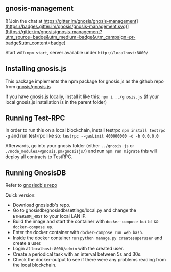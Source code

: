 gnosis-management
------

[![Join the chat at https://gitter.im/gnosis/gnosis-management](https://badges.gitter.im/gnosis/gnosis-management.svg)](https://gitter.im/gnosis/gnosis-management?utm_source=badge&utm_medium=badge&utm_campaign=pr-badge&utm_content=badge)

Start with `npm start`, server available under `http://localhost:8000/`

Installing gnosis.js
------

This package implements the npm package for gnosis.js as the github repo from [gnosis/gnosis.js](https://github.com/gnosis/gnosis.js)

If you have gnosis.js locally, install it like this: `npm i ../gnosis.js` (if your local gnosis.js installation is in the parent folder)

Running Test-RPC
------

In order to run this on a local blockchain, install testrpc `npm install testrpc -g` and run test-rpc like so:
```testrpc --gasLimit 400000000 -d -h 0.0.0.0```

Afterwards, go into your gnosis folder (either `../gnosis.js` or `./node_modules/@gnosis.pm/gnosisjs/`) and run `npm run migrate` this will deploy all contracts to TestRPC.

Running GnosisDB
------
Refer to [gnosisdb's repo](https://github.com/gnosis/gnosisdb)

Quick version:
- Download gnosisdb's repo.
- Go to gnosisdb/gnosisdb/settings/local.py and change the `ETHEREUM_HOST` to your local LAN IP.
- Build the image and start the container with `docker-compose build && docker-compose up`.
- Enter the docker container with `docker-compose run web bash`.
- Inside the docker container run `python manage.py createsuperuser` and create a user.
- Login at `localhost:8000/admin` with the created user.
- Create a periodical task with an interval between 5s and 30s.
- Check the docker-output to see if there were any problems reading from the local blockchain.